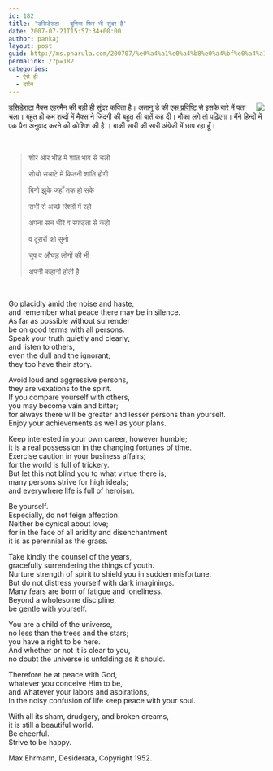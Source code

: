 ```yaml
---
id: 182
title: 'डसिडेराटा   दुनिया फिर भी सुंदर है'
date: 2007-07-21T15:57:34+00:00
author: pankaj
layout: post
guid: http://ms.pnarula.com/200707/%e0%a4%a1%e0%a4%b8%e0%a4%bf%e0%a4%a1%e0%a5%87%e0%a4%b0%e0%a4%be%e0%a4%9f%e0%a4%be-%e0%a4%a6%e0%a5%81%e0%a4%a8%e0%a4%bf%e0%a4%af%e0%a4%be-%e0%a4%ab%e0%a4%bf%e0%a4%b0-%e0%a4%ad%e0%a5%80-%e0%a4%b8/
permalink: /?p=182
categories:
  - ऐसे ही
  - दर्शन
---
```

[<img src="http://upload.wikimedia.org/wikipedia/en/thumb/b/b0/DesiderataOfHappiness.jpg/180px-DesiderataOfHappiness.jpg" align="right" />डसिडेराटा](http://en.wikipedia.org/wiki/Desiderata)   मैक्स एहरमैन की बड़ी ही सुंदर कविता है। अतानु डे की [एक प्रविष्टि](http://www.deeshaa.org/2007/07/10/desiderata/) से इसके बारे में पता चला। बहुत ही कम शब्दों में मैक्स ने जिंदगी की&nbsp;बहुत सी&nbsp;बातें कह दी। मौका लगे तो पढ़िएगा। मैंने हिन्दी में एक पैरा अनुवाद करने की कोशिश की है । बाकी सारी की सारी अंग्रेजी में छाप रहा हूँ।

&nbsp;

> शोर और भीड़ में शांत भाव से चलो 
> 
> सोचो सन्नाटे में कितनी शांति होगी 
> 
> बिनो झुके जहाँ तक हो सके 
> 
> सभी से अच्छे रिश्तों में रहो 
> 
> अपना सच धीरे व स्पष्टता से कहो 
> 
> व दूसरों को सुनो 
> 
> चुप व औघड़ लोगों की भी 
> 
> अपनी कहानी होती है

<!--more-->

&nbsp; 

Go placidly amid the noise and haste,  
and remember what peace there may be in silence.  
As far as possible without surrender  
be on good terms with all persons.  
Speak your truth quietly and clearly;  
and listen to others,  
even the dull and the ignorant;  
they too have their story. 

Avoid loud and aggressive persons,  
they are vexations to the spirit.  
If you compare yourself with others,  
you may become vain and bitter;  
for always there will be greater and lesser persons than yourself.  
Enjoy your achievements as well as your plans. 

Keep interested in your own career, however humble;  
it is a real possession in the changing fortunes of time.  
Exercise caution in your business affairs;  
for the world is full of trickery.  
But let this not blind you to what virtue there is;  
many persons strive for high ideals;  
and everywhere life is full of heroism. 

Be yourself.  
Especially, do not feign affection.  
Neither be cynical about love;  
for in the face of all aridity and disenchantment  
it is as perennial as the grass. 

Take kindly the counsel of the years,  
gracefully surrendering the things of youth.  
Nurture strength of spirit to shield you in sudden misfortune.  
But do not distress yourself with dark imaginings.  
Many fears are born of fatigue and loneliness.  
Beyond a wholesome discipline,  
be gentle with yourself. 

You are a child of the universe,  
no less than the trees and the stars;  
you have a right to be here.  
And whether or not it is clear to you,  
no doubt the universe is unfolding as it should. 

Therefore be at peace with God,  
whatever you conceive Him to be,  
and whatever your labors and aspirations,  
in the noisy confusion of life keep peace with your soul. 

With all its sham, drudgery, and broken dreams,  
it is still a beautiful world.  
Be cheerful.  
Strive to be happy. 

Max Ehrmann, Desiderata, Copyright 1952.

